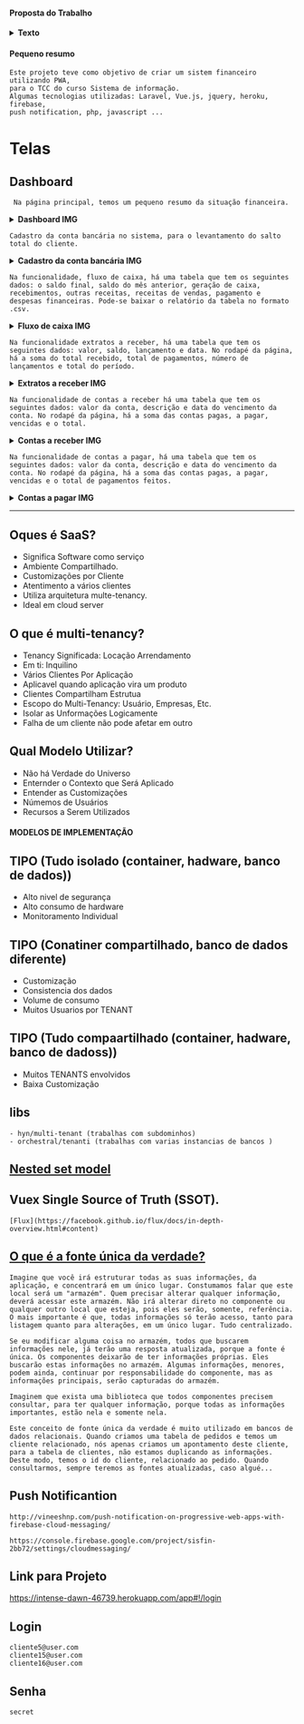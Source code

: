 ####  Proposta do Trabalho
<details><summary><b>Texto</b></summary>
<p>
 Este trabalho tem como objetivo desenvolver um Sistema de Gestão Administrativo / Financeiro, oferecendo serviços de otimização de atividades no setor financeiro, com as funcionalidades de contas a pagar e receber, gerenciamento de contas bancárias e fluxo de caixa. Além de oferecer informações que ajudam os setores estratégicos, dando apoio à tomada de decisão, oferecendo uma boa interação e acessibilidade dos serviços. Serão utilizados modelos como multi-tenancy, modelo na qual nasceu com a computação em nuvem, e PWA (Progressive Web Apps) dando uma melhor interação dos seus serviços.
</p></details>

#### Pequeno resumo
```
Este projeto teve como objetivo de criar um sistem financeiro utilizando PWA,
para o TCC do curso Sistema de informação.
Algumas tecnologias utilizadas: Laravel, Vue.js, jquery, heroku, firebase,
push notification, php, javascript ...
```
# Telas

## Dashboard
``` Na página principal, temos um pequeno resumo da situação financeira.```

<details><summary><b>Dashboard  IMG</b></summary>
<p>

![image4](https://user-images.githubusercontent.com/19413241/157049090-722c0033-fdb2-4d26-b532-bcd4d9b600ed.png)
 
</p></details>

``` Cadastro da conta bancária no sistema, para o levantamento do salto total do cliente. ```
<details><summary><b>Cadastro da conta bancária  IMG</b></summary>
<p>
 
![image7](https://user-images.githubusercontent.com/19413241/157230843-1787402e-3814-47f7-9ce9-397ade27267b.png)
 
</p></details>

``` Na funcionalidade, fluxo de caixa, há uma tabela que tem os seguintes dados: o saldo final, saldo do mês anterior, geração de caixa, recebimentos, outras receitas, receitas de vendas, pagamento e despesas financeiras. Pode-se baixar o relatório da tabela no formato .csv.  ```
<details><summary><b>Fluxo de caixa  IMG</b></summary>
<p>

![image6](https://user-images.githubusercontent.com/19413241/157492849-b3659e99-ee60-4105-8fbc-edc82280cc2d.png)
 
</p></details>

```Na funcionalidade extratos a receber, há uma tabela que tem os seguintes dados: valor, saldo, lançamento e data. No rodapé da página, há a soma do total recebido, total de pagamentos, número de lançamentos e total do período.```
<details><summary><b>Extratos a receber IMG</b></summary>
<p>

 ![image9](https://user-images.githubusercontent.com/19413241/159173964-a9bddc91-421b-4765-884d-b414a0264c64.png)
 
</p></details>

```Na funcionalidade de contas a receber há uma tabela que tem os seguintes dados: valor da conta, descrição e data do vencimento da conta. No rodapé da página, há a soma das contas pagas, a pagar, vencidas e o total.```
<details><summary><b>Contas a receber  IMG</b></summary>
<p>

![image8](https://user-images.githubusercontent.com/19413241/158430797-7e471e31-3e90-4a94-92ea-1fa8121a0469.png)

</p></details>

```Na funcionalidade de contas a pagar, há uma tabela que tem os seguintes dados: valor da conta, descrição e data do vencimento da conta. No rodapé da página, há a soma das contas pagas, a pagar, vencidas e o total de pagamentos feitos. ```
<details><summary><b>Contas a pagar IMG</b></summary>
<p>

![image10](https://user-images.githubusercontent.com/19413241/157668935-2e97f25d-c5ab-47bc-8ec9-700c955ef1a1.png)

 </p></details>
 
 ----------------------------------------------------------------------------------------------
## Oques é SaaS?
- Significa Software como serviço
- Ambiente Compartilhado.
- Customizações por Cliente
- Atentimento a vários clientes
- Utiliza arquitetura multe-tenancy.
- Ideal em cloud server

## O que é multi-tenancy?
- Tenancy Significada: Locação Arrendamento
- Em ti: Inquilino
- Vários Clientes Por Aplicação
- Aplicavel quando aplicação vira um produto
- Clientes Compartilham Estrutua
- Escopo do Multi-Tenancy: Usuário, Empresas, Etc.
- Isolar as Unformações Logicamente
- Falha de um cliente não pode afetar em outro

## Qual Modelo Utilizar?
- Não há Verdade do Universo
- Enternder o Contexto que Será Aplicado
- Entender as Customizações
- Númemos de Usuários
- Recursos a Serem Utilizados

#### MODELOS DE IMPLEMENTAÇÃO

## TIPO (Tudo isolado (container, hadware, banco de dados))
- Alto nivel de segurança
- Alto consumo de hardware
- Monitoramento Individual

## TIPO (Conatiner compartilhado, banco de dados diferente)
- Customização
- Consistencia dos dados
- Volume de consumo
- Muitos Usuarios por TENANT

## TIPO (Tudo compaartilhado (container, hadware, banco de dadoss))
- Muitos TENANTS envolvidos
- Baixa Customização 


## libs 
```
- hyn/multi-tenant (trabalhas com subdominhos)
- orchestral/tenanti (trabalhas com varias instancias de bancos )
```
## [Nested set model](https://en.wikipedia.org/wiki/Nested_set_model)

## Vuex  Single Source of Truth (SSOT). 
```
[Flux](https://facebook.github.io/flux/docs/in-depth-overview.html#content) 
```
## [O que é a fonte única da verdade?](https://www.schoolofnet.com/curso-vue-20-com-vuex/2280)
```
Imagine que você irá estruturar todas as suas informações, da aplicação, e concentrará em um único lugar. Constumamos falar que este local será um "armazém". Quem precisar alterar qualquer informação, deverá acessar este armazém. Não irá alterar direto no componente ou qualquer outro local que esteja, pois eles serão, somente, referência. O mais importante é que, todas informações só terão acesso, tanto para listagem quanto para alterações, em um único lugar. Tudo centralizado.

Se eu modificar alguma coisa no armazém, todos que buscarem informações nele, já terão uma resposta atualizada, porque a fonte é única. Os componentes deixarão de ter informações próprias. Eles buscarão estas informações no armazém. Algumas informações, menores, podem ainda, continuar por responsabilidade do componente, mas as informações principais, serão capturadas do armazém.

Imaginem que exista uma biblioteca que todos componentes precisem consultar, para ter qualquer informação, porque todas as informações importantes, estão nela e somente nela.

Este conceito de fonte única da verdade é muito utilizado em bancos de dados relacionais. Quando criamos uma tabela de pedidos e temos um cliente relacionado, nós apenas criamos um apontamento deste cliente, para a tabela de clientes, não estamos duplicando as informações. Deste modo, temos o id do cliente, relacionado ao pedido. Quando consultarmos, sempre teremos as fontes atualizadas, caso algué...

```

 ## Push Notificantion
 ```
 http://vineeshnp.com/push-notification-on-progressive-web-apps-with-firebase-cloud-messaging/
 
 https://console.firebase.google.com/project/sisfin-2bb72/settings/cloudmessaging/
 ```

## Link para Projeto
https://intense-dawn-46739.herokuapp.com/app#!/login

 ## Login
  ```
 cliente5@user.com
 cliente15@user.com
 cliente16@user.com
  ```
## Senha 
  ```
 secret
 ```
